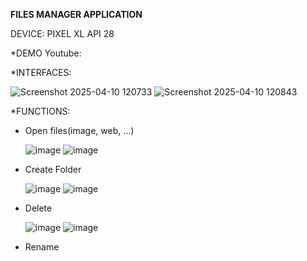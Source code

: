************************FILES MANAGER APPLICATION************************

DEVICE: PIXEL XL API 28

*DEMO Youtube:

*INTERFACES:

![Screenshot 2025-04-10 120733](https://github.com/user-attachments/assets/b3546fe5-429c-4662-a45d-ed02791e305d) ![Screenshot 2025-04-10 120843](https://github.com/user-attachments/assets/3a1b6c5a-d426-4684-b292-f07e51026a74)

*FUNCTIONS:
  + Open files(image, web, ...)
    
    ![image](https://github.com/user-attachments/assets/ef92fb3b-82d6-4a04-880a-0334234dd990) ![image](https://github.com/user-attachments/assets/77d009a0-ede1-438d-9b6c-bf725c7e9b0f)
    
  + Create Folder
    
    ![image](https://github.com/user-attachments/assets/16cb69f0-adf3-486f-a013-c3024c71a9c4) ![image](https://github.com/user-attachments/assets/2dd3fea8-3948-4754-96b4-793f93fa310a)

    
  + Delete
    
    ![image](https://github.com/user-attachments/assets/cb53f95e-24bd-489f-81b7-d48c2d26d931) ![image](https://github.com/user-attachments/assets/2e5c86f6-67c1-4153-9df6-016d608d4693)

  + Rename




  

